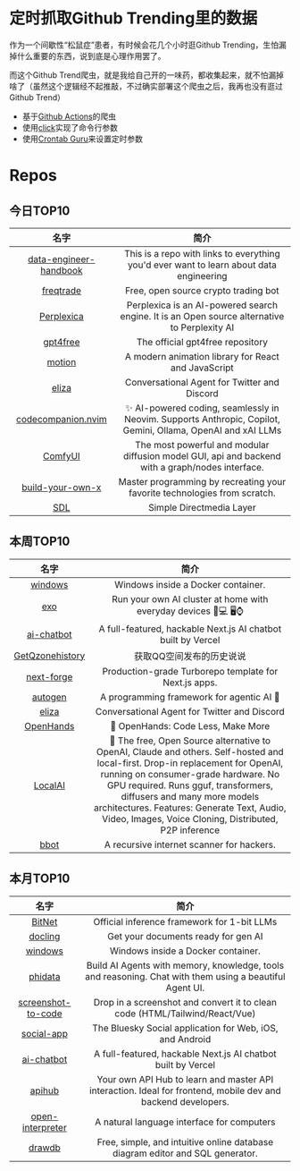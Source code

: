 # 定时抓取Github Trending里的数据

作为一个间歇性“松鼠症”患者，有时候会花几个小时逛Github Trending，生怕漏掉什么重要的东西，说到底是心理作用罢了。

而这个Github Trend爬虫，就是我给自己开的一味药，都收集起来，就不怕漏掉啥了（虽然这个逻辑经不起推敲，不过确实部署这个爬虫之后，我再也没有逛过Github Trend）

* 基于[Github Actions](https://docs.github.com/en/actions)的爬虫
* 使用[click](https://github.com/pallets/click)实现了命令行参数
* 使用[Crontab Guru](https://crontab.guru/)来设置定时参数

# Repos
## 今日TOP10 
<!-- START OF DAILY_TOP10_REPOS -->
| 名字 | 简介 |
| :----: | :----: |
| [data-engineer-handbook](https://github.com/DataExpert-io/data-engineer-handbook) | This is a repo with links to everything you'd ever want to learn about data engineering |
| [freqtrade](https://github.com/freqtrade/freqtrade) | Free, open source crypto trading bot |
| [Perplexica](https://github.com/ItzCrazyKns/Perplexica) | Perplexica is an AI-powered search engine. It is an Open source alternative to Perplexity AI |
| [gpt4free](https://github.com/xtekky/gpt4free) | The official gpt4free repository | various collection of powerful language models |
| [motion](https://github.com/motiondivision/motion) | A modern animation library for React and JavaScript |
| [eliza](https://github.com/ai16z/eliza) | Conversational Agent for Twitter and Discord |
| [codecompanion.nvim](https://github.com/olimorris/codecompanion.nvim) | ✨ AI-powered coding, seamlessly in Neovim. Supports Anthropic, Copilot, Gemini, Ollama, OpenAI and xAI LLMs |
| [ComfyUI](https://github.com/comfyanonymous/ComfyUI) | The most powerful and modular diffusion model GUI, api and backend with a graph/nodes interface. |
| [build-your-own-x](https://github.com/codecrafters-io/build-your-own-x) | Master programming by recreating your favorite technologies from scratch. |
| [SDL](https://github.com/libsdl-org/SDL) | Simple Directmedia Layer |
<!-- END OF DAILY_TOP10_REPOS -->

## 本周TOP10
<!-- START OF WEEKLY_TOP10_REPOS -->
| 名字 | 简介 |
| :----: | :----: |
| [windows](https://github.com/dockur/windows) | Windows inside a Docker container. |
| [exo](https://github.com/exo-explore/exo) | Run your own AI cluster at home with everyday devices 📱💻 🖥️⌚ |
| [ai-chatbot](https://github.com/vercel/ai-chatbot) | A full-featured, hackable Next.js AI chatbot built by Vercel |
| [GetQzonehistory](https://github.com/LibraHp/GetQzonehistory) | 获取QQ空间发布的历史说说 |
| [next-forge](https://github.com/haydenbleasel/next-forge) | Production-grade Turborepo template for Next.js apps. |
| [autogen](https://github.com/microsoft/autogen) | A programming framework for agentic AI 🤖 |
| [eliza](https://github.com/ai16z/eliza) | Conversational Agent for Twitter and Discord |
| [OpenHands](https://github.com/All-Hands-AI/OpenHands) | 🙌 OpenHands: Code Less, Make More |
| [LocalAI](https://github.com/mudler/LocalAI) | 🤖 The free, Open Source alternative to OpenAI, Claude and others. Self-hosted and local-first. Drop-in replacement for OpenAI, running on consumer-grade hardware. No GPU required. Runs gguf, transformers, diffusers and many more models architectures. Features: Generate Text, Audio, Video, Images, Voice Cloning, Distributed, P2P inference |
| [bbot](https://github.com/blacklanternsecurity/bbot) | A recursive internet scanner for hackers. |
<!-- END OF WEEKLY_TOP10_REPOS -->

## 本月TOP10
<!-- START OF MONTHLY_TOP10_REPOS -->
| 名字 | 简介 |
| :----: | :----: |
| [BitNet](https://github.com/microsoft/BitNet) | Official inference framework for 1-bit LLMs |
| [docling](https://github.com/DS4SD/docling) | Get your documents ready for gen AI |
| [windows](https://github.com/dockur/windows) | Windows inside a Docker container. |
| [phidata](https://github.com/phidatahq/phidata) | Build AI Agents with memory, knowledge, tools and reasoning. Chat with them using a beautiful Agent UI. |
| [screenshot-to-code](https://github.com/abi/screenshot-to-code) | Drop in a screenshot and convert it to clean code (HTML/Tailwind/React/Vue) |
| [social-app](https://github.com/bluesky-social/social-app) | The Bluesky Social application for Web, iOS, and Android |
| [ai-chatbot](https://github.com/vercel/ai-chatbot) | A full-featured, hackable Next.js AI chatbot built by Vercel |
| [apihub](https://github.com/hiteshchoudhary/apihub) | Your own API Hub to learn and master API interaction. Ideal for frontend, mobile dev and backend developers. |
| [open-interpreter](https://github.com/OpenInterpreter/open-interpreter) | A natural language interface for computers |
| [drawdb](https://github.com/drawdb-io/drawdb) | Free, simple, and intuitive online database diagram editor and SQL generator. |
<!-- END OF MONTHLY_TOP10_REPOS -->
